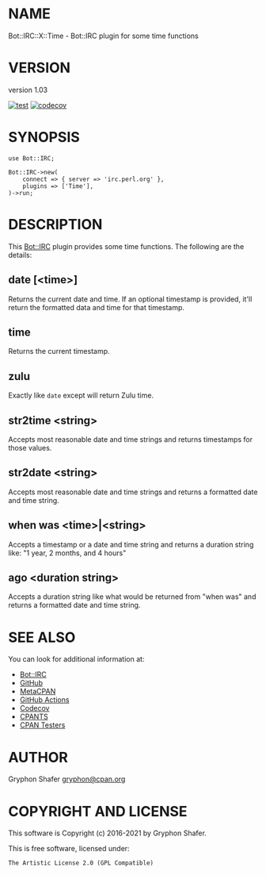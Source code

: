 # NAME

Bot::IRC::X::Time - Bot::IRC plugin for some time functions

# VERSION

version 1.03

[![test](https://github.com/gryphonshafer/Bot-IRC-X-Time/workflows/test/badge.svg)](https://github.com/gryphonshafer/Bot-IRC-X-Time/actions?query=workflow%3Atest)
[![codecov](https://codecov.io/gh/gryphonshafer/Bot-IRC-X-Time/graph/badge.svg)](https://codecov.io/gh/gryphonshafer/Bot-IRC-X-Time)

# SYNOPSIS

    use Bot::IRC;

    Bot::IRC->new(
        connect => { server => 'irc.perl.org' },
        plugins => ['Time'],
    )->run;

# DESCRIPTION

This [Bot::IRC](https://metacpan.org/pod/Bot%3A%3AIRC) plugin provides some time functions. The following are the
details:

## date \[&lt;time>\]

Returns the current date and time. If an optional timestamp is provided, it'll
return the formatted data and time for that timestamp.

## time

Returns the current timestamp.

## zulu

Exactly like `date` except will return Zulu time.

## str2time &lt;string>

Accepts most reasonable date and time strings and returns timestamps for those
values.

## str2date &lt;string>

Accepts most reasonable date and time strings and returns a formatted date and
time string.

## when was &lt;time>|&lt;string>

Accepts a timestamp or a date and time string and returns a duration string
like: "1 year, 2 months, and 4 hours"

## ago &lt;duration string>

Accepts a duration string like what would be returned from "when was" and
returns a formatted date and time string.

# SEE ALSO

You can look for additional information at:

- [Bot::IRC](https://metacpan.org/pod/Bot%3A%3AIRC)
- [GitHub](https://github.com/gryphonshafer/Bot-IRC-X-Time)
- [MetaCPAN](https://metacpan.org/pod/Bot::IRC::X::Time)
- [GitHub Actions](https://github.com/gryphonshafer/Bot-IRC-X-Time/actions)
- [Codecov](https://codecov.io/gh/gryphonshafer/Bot-IRC-X-Time)
- [CPANTS](http://cpants.cpanauthors.org/dist/Bot-IRC-X-Time)
- [CPAN Testers](http://www.cpantesters.org/distro/T/Bot-IRC-X-Time.html)

# AUTHOR

Gryphon Shafer <gryphon@cpan.org>

# COPYRIGHT AND LICENSE

This software is Copyright (c) 2016-2021 by Gryphon Shafer.

This is free software, licensed under:

    The Artistic License 2.0 (GPL Compatible)
